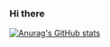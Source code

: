 ### Hi there 

[![Anurag's GitHub stats](https://github-readme-stats.vercel.app/api?username=Meinfinity)](https://github.com/anuraghazra/github-readme-stats)

